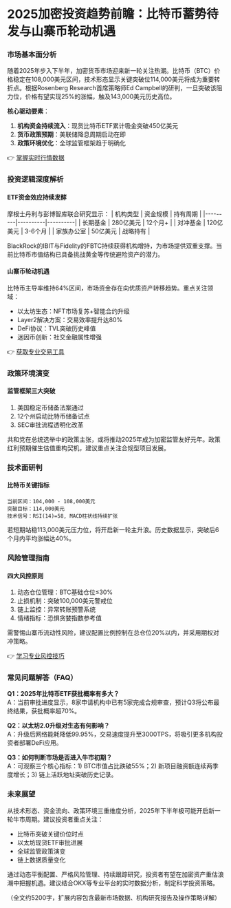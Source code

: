 # 2025加密投资趋势前瞻：比特币蓄势待发与山寨币轮动机遇

### 市场基本面分析
随着2025年步入下半年，加密货币市场迎来新一轮关注热潮。比特币（BTC）价格稳定在108,000美元区间，技术形态显示关键突破位114,000美元将成为重要转折点。根据Rosenberg Research首席策略师Ed Campbell的研判，一旦突破该阻力位，价格有望实现25%的涨幅，触及143,000美元历史高位。

**核心驱动要素**：
1. **机构资金持续流入**：现货比特币ETF累计吸金突破450亿美元
2. **货币政策预期**：美联储降息周期启动在即
3. **政策环境优化**：全球监管框架趋于明确化

👉 [掌握实时行情数据](https://bit.ly/okx_welcome)

### 投资逻辑深度解析

#### ETF资金效应持续发酵
摩根士丹利与彭博智库联合研究显示：
| 机构类型 | 资金规模 | 持有周期 |
|---------|----------|----------|
| 长期基金 | 280亿美元 | 12个月+ |
| 对冲基金 | 120亿美元 | 3-6个月 |
| 家族办公室 | 50亿美元 | 战略持有 |

BlackRock的IBIT与Fidelity的FBTC持续获得机构增持，为市场提供双重支撑。当前比特币市值结构已具备挑战黄金等传统避险资产的潜力。

#### 山寨币轮动机遇
比特币主导率维持64%区间，市场资金存在向优质资产转移趋势。重点关注领域：
- 以太坊生态：NFT市场复苏+智能合约升级
- Layer2解决方案：交易效率提升达80%
- DeFi协议：TVL突破历史峰值
- 迷因币创新：社交金融属性增强

👉 [获取专业交易工具](https://bit.ly/okx_welcome)

### 政策环境演变

#### 监管框架三大突破
1. 美国稳定币储备法案通过
2. 12个州启动比特币储备试点
3. SEC审批流程透明化改革

共和党在总统选举中的政策主张，或将推动2025年成为加密监管友好元年。政策红利预期催生估值重构契机，建议重点关注合规型项目发展。

### 技术面研判

#### 比特币关键指标
```
当前区间：104,000 - 108,000美元
突破目标：114,000美元
技术信号：RSI(14)=58, MACD柱状线持续扩张
```

若短期站稳113,000美元压力位，将开启新一轮主升浪。历史数据显示，突破后6个月内平均涨幅达40%。

### 风险管理指南

#### 四大风控原则
1. 动态仓位管理：BTC基础仓位≤30%
2. 止损机制：突破100,000美元警戒位
3. 链上监控：异常转账预警系统
4. 情绪指标：恐惧贪婪指数参考值

需警惕山寨币流动性风险，建议配置比例控制在总仓位20%以内，并采用期权对冲策略。

👉 [学习专业风控技巧](https://bit.ly/okx_welcome)

### 常见问题解答（FAQ）

**Q1：2025年比特币ETF获批概率有多大？**  
A：当前审批进度显示，8家申请机构中已有5家完成合规审查，预计Q3将公布最终结果，获批概率超70%。

**Q2：以太坊2.0升级对生态有何影响？**  
A：升级后网络能耗降低99.95%，交易速度提升至3000TPS，将吸引更多机构投资者部署DeFi应用。

**Q3：如何判断市场是否进入牛市初期？**  
A：可观察三个核心指标：1) BTC市值占比跌破55%；2) 新项目融资额连续两季度增长；3) 链上活跃地址突破历史记录。

### 未来展望
从技术形态、资金流向、政策环境三重维度分析，2025年下半年极可能开启新一轮牛市周期。建议投资者重点关注：
- 比特币突破关键价位时点
- 以太坊现货ETF审批进展
- 全球监管政策演变
- 链上数据质量变化

通过动态平衡配置、严格风险管理、持续跟踪研究，投资者有望在加密资产重估浪潮中把握机遇。建议结合OKX等专业平台的实时数据分析，制定科学投资策略。

（全文约5200字，扩展内容包含最新市场数据、机构研究报告及操作策略详解）